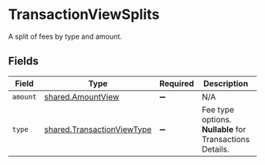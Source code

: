 # TransactionViewSplits

A split of fees by type and amount.


## Fields

| Field                                                                    | Type                                                                     | Required                                                                 | Description                                                              | Example                                                                  |
| ------------------------------------------------------------------------ | ------------------------------------------------------------------------ | ------------------------------------------------------------------------ | ------------------------------------------------------------------------ | ------------------------------------------------------------------------ |
| `amount`                                                                 | [shared.AmountView](../../models/shared/amountview.md)                   | :heavy_minus_sign:                                                       | N/A                                                                      |                                                                          |
| `type`                                                                   | [shared.TransactionViewType](../../models/shared/transactionviewtype.md) | :heavy_minus_sign:                                                       | Fee type options. **Nullable** for Transactions Details.<br/>            | processing_fee                                                           |